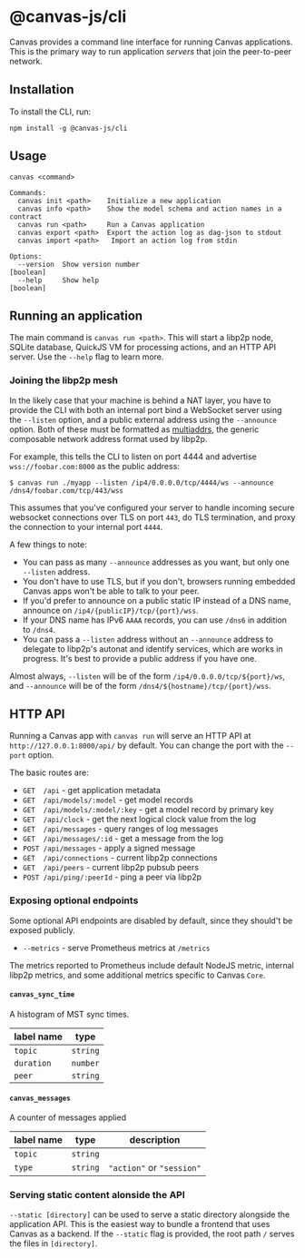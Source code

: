 # @canvas-js/cli

Canvas provides a command line interface for running Canvas applications. This is the primary way to run application *servers* that join the peer-to-peer network.

## Installation

To install the CLI, run:

```
npm install -g @canvas-js/cli
```

## Usage

```
canvas <command>

Commands:
  canvas init <path>    Initialize a new application
  canvas info <path>    Show the model schema and action names in a contract
  canvas run <path>     Run a Canvas application
  canvas export <path>  Export the action log as dag-json to stdout
  canvas import <path>   Import an action log from stdin

Options:
  --version  Show version number                                       [boolean]
  --help     Show help                                                 [boolean]
```

## Running an application

The main command is `canvas run <path>`. This will start a libp2p node, SQLite database, QuickJS VM for processing actions, and an HTTP API server. Use the `--help` flag to learn more.

### Joining the libp2p mesh

In the likely case that your machine is behind a NAT layer, you have to provide the CLI with both an internal port bind a WebSocket server using the `--listen` option, and a public external address using the `--announce` option. Both of these must be formatted as [multiaddrs](https://github.com/multiformats/multiaddr), the generic composable network address format used by libp2p.

For example, this tells the CLI to listen on port 4444 and advertise `wss://foobar.com:8000` as the public address:

```
$ canvas run ./myapp --listen /ip4/0.0.0.0/tcp/4444/ws --announce /dns4/foobar.com/tcp/443/wss
```

This assumes that you've configured your server to handle incoming secure websocket connections over TLS on port `443`, do TLS termination, and proxy the connection to your internal port `4444`.

A few things to note:

- You can pass as many `--announce` addresses as you want, but only one `--listen` address.
- You don't have to use TLS, but if you don't, browsers running embedded Canvas apps won't be able to talk to your peer.
- If you'd prefer to announce on a public static IP instead of a DNS name, announce on `/ip4/{publicIP}/tcp/{port}/wss`.
- If your DNS name has IPv6 `AAAA` records, you can use `/dns6` in addition to `/dns4`.
- You can pass a `--listen` address without an `--announce` address to delegate to libp2p's autonat and identify services, which are works in progress. It's best to provide a public address if you have one.

Almost always, `--listen` will be of the form `/ip4/0.0.0.0/tcp/${port}/ws`, and `--announce` will be of the form `/dns4/${hostname}/tcp/{port}/wss`.

## HTTP API

Running a Canvas app with `canvas run` will serve an HTTP API at `http://127.0.0.1:8000/api/` by default. You can change the port with the `--port` option.

The basic routes are:

- `GET  /api` - get application metadata
- `GET  /api/models/:model` - get model records
- `GET  /api/models/:model/:key` - get a model record by primary key
- `GET  /api/clock` - get the next logical clock value from the log
- `GET  /api/messages` - query ranges of log messages
- `GET  /api/messages/:id` - get a message from the log
- `POST /api/messages` - apply a signed message
- `GET  /api/connections` - current libp2p connections
- `GET  /api/peers` - current libp2p pubsub peers
- `POST /api/ping/:peerId` - ping a peer via libp2p

### Exposing optional endpoints

Some optional API endpoints are disabled by default, since they should't be exposed publicly.

- `--metrics` - serve Prometheus metrics at `/metrics`

The metrics reported to Prometheus include default NodeJS metric, internal libp2p metrics, and some additional metrics specific to Canvas `Core`.

#### `canvas_sync_time`

A histogram of MST sync times.

| label name | type     |
| ---------- | -------- |
| `topic`    | `string` |
| `duration` | `number` |
| `peer`     | `string` |

#### `canvas_messages`

A counter of messages applied

| label name | type     | description               |
| ---------- | -------- | ------------------------- |
| `topic`    | `string` |                           |
| `type`     | `string` | `"action"` or `"session"` |

### Serving static content alonside the API

`--static [directory]` can be used to serve a static directory alongside the application API. This is the easiest way to bundle a frontend that uses Canvas as a backend. If the `--static` flag is provided, the root path `/` serves the files in `[directory]`.
